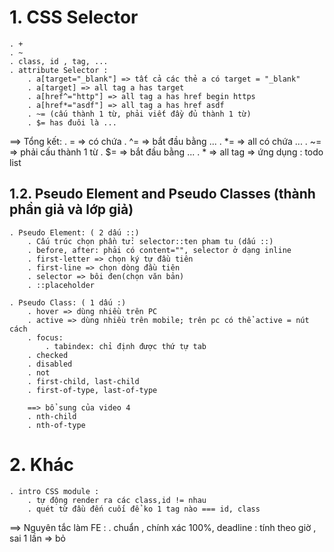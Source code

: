 # 1. CSS Selector

    . +
    . ~
    . class, id , tag, ...
    . attribute Selector :
        . a[target="_blank"] => tất cả các thẻ a có target = "_blank"
        . a[target] => all tag a has target
        . a[href^="http"] => all tag a has href begin https
        . a[href*="asdf"] => all tag a has href asdf
        . ~= (cấu thành 1 từ, phải viết đầy đủ thành 1 từ)
        . $= has đuôi là ...

==> Tổng kết:
. = => có chứa
. ^= => bắt đầu bằng ...
. \*= => all có chứa ...
. ~= => phải cấu thành 1 từ
. $= => bắt đầu bằng ...
. \* => all tag
=> ứng dụng : todo list

## 1.2. Pseudo Element and Pseudo Classes (thành phần giả và lớp giả)

    . Pseudo Element: ( 2 dấu ::)
        . Cấu trúc chọn phần tử: selector::ten pham tu (dấu ::)
        . before, after: phải có content="", selector ở dạng inline
        . first-letter => chọn ký tự đầu tiên
        . first-line => chọn dòng đầu tiên
        . selector => bôi đen(chọn văn bản)
        . ::placeholder

    . Pseudo Class: ( 1 dấu :)
        . hover => dùng nhiều trên PC
        . active => dùng nhiều trên mobile; trên pc có thể active = nút cách
        . focus:
            . tabindex: chỉ định được thứ tự tab
        . checked
        . disabled
        . not
        . first-child, last-child
        . first-of-type, last-of-type

        ==> bổ sung của video 4
        . nth-child
        . nth-of-type

# 2. Khác

    . intro CSS module :
        . tự động render ra các class,id != nhau
        . quét từ đầu đến cuối để ko 1 tag nào === id, class

==> Nguyên tắc làm FE : . chuẩn , chính xác 100%,
deadline : tính theo giờ , sai 1 lần => bỏ
